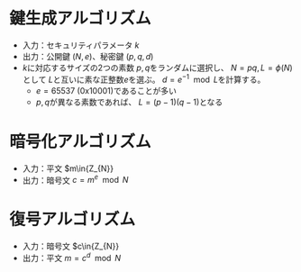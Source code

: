 # 鍵生成アルゴリズム

* 入力：セキュリティパラメータ $k$
* 出力：公開鍵 $(N, e)$、秘密鍵 $(p, q, d)$
* $k$に対応するサイズの2つの素数 $p, q$をランダムに選択し、 $N=pq, L=\phi(N)$として $L$と互いに素な正整数$e$を選ぶ。 $d=e^{-1}\mod{L}$を計算する。
  * $e=65537$ (0x10001)であることが多い
  * $p, q$が異なる素数であれば、 $L=(p-1)(q-1)$となる

# 暗号化アルゴリズム

* 入力：平文 $m\in{Z_{N}}
* 出力：暗号文 $c=m^{e}\mod{N}$

# 復号アルゴリズム

* 入力：暗号文 $c\in{Z_{N}}
* 出力：平文 $m=c^{d}\mod{N}$
